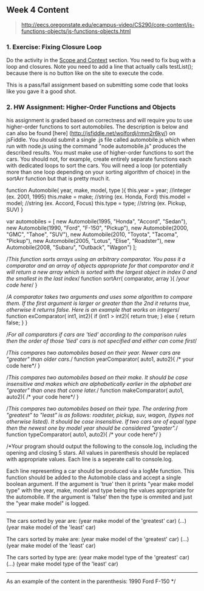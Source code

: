 ## Week 4 Content
> http://eecs.oregonstate.edu/ecampus-video/CS290/core-content/js-functions-objects/js-functions-objects.html

### 1. Exercise: Fixing Closure Loop
Do the activity in the [Scope and Context](http://classes.engr.oregonstate.edu/eecs/fall2015/cs290-400/content/core-content/js-functions-objects/js-scope-context.html) section. You need to fix bug with a loop and closures. Note you need to add a line that actually calls testList(); because there is no button like on the site to execute the code.

This is a pass/fail assignment based on submitting some code that looks like you gave it a good shot.

### 2. HW Assignment: Higher-Order Functions and Objects
his assignment is graded based on correctness and will require you to use higher-order functions to sort automobiles. The description is below and can also be found [here] (http://jsfiddle.net/wolfordj/rmm2r6ky/) on jsFiddle. You should submit a single .js file called automobile.js which when run with node.js using the command "node automobile.js" produces the described results. You must make use of  higher-order functions to sort the cars. You should not, for example, create entirely separate functions each with dedicated loops to sort the cars. You will need a loop (or potentially more than one loop depending on your sorting algorithm of choice) in the sortArr function but that is pretty much it.

function Automobile( year, make, model, type ){
    this.year = year; //integer (ex. 2001, 1995)
    this.make = make; //string (ex. Honda, Ford)
    this.model = model; //string (ex. Accord, Focus)
    this.type = type; //string (ex. Pickup, SUV)
}

var automobiles = [ 
    new Automobile(1995, "Honda", "Accord", "Sedan"),
    new Automobile(1990, "Ford", "F-150", "Pickup"),
    new Automobile(2000, "GMC", "Tahoe", "SUV"),
    new Automobile(2010, "Toyota", "Tacoma", "Pickup"),
    new Automobile(2005, "Lotus", "Elise", "Roadster"),
    new Automobile(2008, "Subaru", "Outback", "Wagon")
    ];

/*This function sorts arrays using an arbitrary comparator. You pass it a comparator and an array of objects appropriate for that comparator and it will return a new array which is sorted with the largest object in index 0 and the smallest in the last index*/
function sortArr( comparator, array ){
    /*your code here*/
}

/*A comparator takes two arguments and uses some algorithm to compare them. If the first argument is larger or greater than the 2nd it returns true, otherwise it returns false. Here is an example that works on integers*/
function exComparator( int1, int2){
    if (int1 > int2){
        return true;
    } else {
        return false;
    }
}

/*For all comparators if cars are 'tied' according to the comparison rules then the order of those 'tied' cars is not specified and either can come first*/

/*This compares two automobiles based on their year. Newer cars are "greater" than older cars.*/
function yearComparator( auto1, auto2){
    /* your code here*/
}

/*This compares two automobiles based on their make. It should be case insensitive and makes which are alphabetically earlier in the alphabet are "greater" than ones that come later.*/
function makeComparator( auto1, auto2){
    /* your code here*/
}

/*This compares two automobiles based on their type. The ordering from "greatest" to "least" is as follows: roadster, pickup, suv, wagon, (types not otherwise listed). It should be case insensitive. If two cars are of equal type then the newest one by model year should be considered "greater".*/
function typeComparator( auto1, auto2){
    /* your code here*/
}

/*Your program should output the following to the console.log, including the opening and closing 5 stars. All values in parenthesis should be replaced with appropriate values. Each line is a seperate call to console.log.

Each line representing a car should be produced via a logMe function. This function should be added to the Automobile class and accept a single boolean argument. If the argument is 'true' then it prints "year make model type" with the year, make, model and type being the values appropriate for the automobile. If the argument is 'false' then the type is ommited and just the "year make model" is logged.

*****
The cars sorted by year are:
(year make model of the 'greatest' car)
(...)
(year make model of the 'least' car)

The cars sorted by make are:
(year make model of the 'greatest' car)
(...)
(year make model of the 'least' car)

The cars sorted by type are:
(year make model type of the 'greatest' car)
(...)
(year make model type of the 'least' car)
*****

As an example of the content in the parenthesis:
1990 Ford F-150 */
